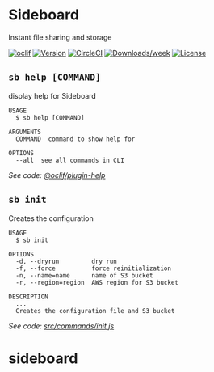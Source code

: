 Sideboard
=========

Instant file sharing and storage

[![oclif](https://img.shields.io/badge/cli-oclif-brightgreen.svg)](https://oclif.io)
[![Version](https://img.shields.io/npm/v/sideboard.svg)](https://npmjs.org/package/sideboard)
[![CircleCI](https://circleci.com/gh/stuartellis/sideboard/tree/master.svg?style=shield)](https://circleci.com/gh/stuartellis/sideboard/tree/master)
[![Downloads/week](https://img.shields.io/npm/dw/sideboard.svg)](https://npmjs.org/package/sideboard)
[![License](https://img.shields.io/npm/l/sideboard.svg)](https://github.com/stuartellis/sideboard/blob/master/package.json)

## `sb help [COMMAND]`

display help for Sideboard

```
USAGE
  $ sb help [COMMAND]

ARGUMENTS
  COMMAND  command to show help for

OPTIONS
  --all  see all commands in CLI
```

_See code: [@oclif/plugin-help](https://github.com/oclif/plugin-help/blob/v3.2.1/src/commands/help.ts)_

## `sb init`

Creates the configuration

```
USAGE
  $ sb init

OPTIONS
  -d, --dryrun         dry run
  -f, --force          force reinitialization
  -n, --name=name      name of S3 bucket
  -r, --region=region  AWS region for S3 bucket

DESCRIPTION
  ...
  Creates the configuration file and S3 bucket
```

_See code: [src/commands/init.js](https://github.com/stuartellis/sideboard/blob/v0.1.0/src/commands/init.js)_
<!-- commandsstop -->
# sideboard
